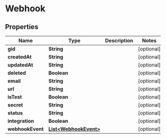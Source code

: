 

# Webhook

## Properties

Name | Type | Description | Notes
------------ | ------------- | ------------- | -------------
**gid** | **String** |  |  [optional]
**createdAt** | **String** |  |  [optional]
**updatedAt** | **String** |  |  [optional]
**deleted** | **Boolean** |  |  [optional]
**email** | **String** |  |  [optional]
**url** | **String** |  |  [optional]
**isTest** | **Boolean** |  |  [optional]
**secret** | **String** |  |  [optional]
**status** | **String** |  |  [optional]
**integration** | **Boolean** |  |  [optional]
**webhookEvent** | [**List&lt;WebhookEvent&gt;**](WebhookEvent.md) |  |  [optional]



